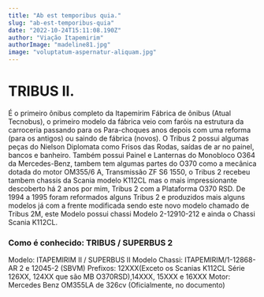 ```yaml
---
title: "Ab est temporibus quia."
slug: "ab-est-temporibus-quia"
date: "2022-10-24T15:11:08.190Z"
author: "Viação Itapemirim"
authorImage: "madeline81.jpg"
image: "voluptatum-aspernatur-aliquam.jpg"
---
```

# TRIBUS II.

É o primeiro ônibus completo da Itapemirim Fábrica de ônibus (Atual Tecnobus), o primeiro modelo da fábrica veio com faróis na estrutura da carroceria passando para os Para-choques anos depois com uma reforma (para os antigos) ou saindo de fábrica (novos). O Tribus 2 possui algumas peças do Nielson Diplomata como Frisos das Rodas, saídas de ar no painel, bancos e banheiro. Também possui Painel e Lanternas do Monobloco O364 da Mercedes-Benz, tambem tem algumas partes do O370 como a mecânica dotada do motor OM355/6 A, Transmissão ZF S6 1550, o Tribus 2 recebeu tambem chassis da Scania modelo K112CL mas o mais impressionante descoberto há 2 anos por mim, Tribus 2 com a Plataforma O370 RSD. De 1994 a 1995 foram reformados alguns Tribus 2 e produzidos mais alguns modelos já com a frente modificada sendo este novo modelo chamado de Tribus 2M, este Modelo possui chassi Modelo 2-12910-212 e ainda o Chassi Scania K112CL.

### Como é conhecido: TRIBUS / SUPERBUS 2
Modelo: ITAPEMIRIM II / SUPERBUS II
Modelo Chassi: ITAPEMIRIM/1-12868-AR 2 e 12045-2 (SBVM)
Prefixos: 12XXX(Exceto os Scanias K112CL Série 126XX, 124XX que são MB O370RSD),14XXX, 15XXX e 16XXX
Motor: Mercedes Benz OM355LA de 326cv (Oficialmente, no documento)
